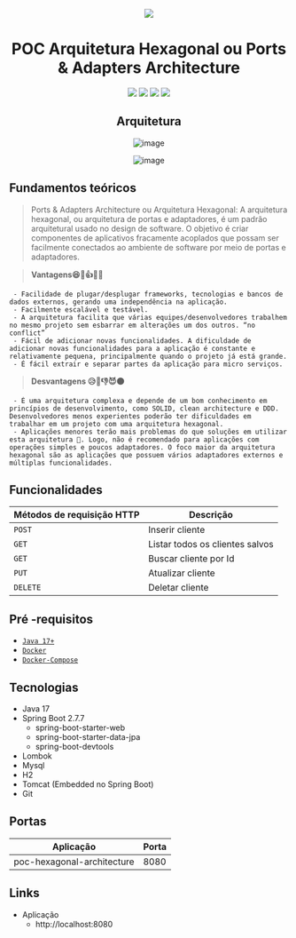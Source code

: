 <div align="center">

![](https://img.shields.io/badge/Status-%20Concluído-green)
</div>

<div align="center">

# POC Arquitetura Hexagonal ou Ports & Adapters Architecture

![](https://img.shields.io/badge/Autor-Francis%20Leandro%20-brightgreen)
![](https://img.shields.io/badge/Language-java-brightgreen)
![](https://img.shields.io/badge/Framework-springboot-brightgreen)
![](https://img.shields.io/badge/Arquitetura-Hexagonal-brightgreen)

</div> 

<div align="center">

## Arquitetura
![image](https://user-images.githubusercontent.com/30552983/209452432-e87027e9-7802-4275-b3b3-cfd2c5d38b1e.png)

![image](https://user-images.githubusercontent.com/30552983/209452250-a3f673fd-b61a-407d-90db-420156c3178f.png)
</div>

## Fundamentos teóricos

> Ports & Adapters Architecture ou Arquitetura Hexagonal: A arquitetura hexagonal, ou arquitetura de portas e adaptadores, é um padrão arquitetural usado no design de software. O objetivo é criar componentes de aplicativos fracamente acoplados que possam ser facilmente conectados ao ambiente de software por meio de portas e adaptadores.


> **Vantagens😆🧘👍🌈🌞**
```
 - Facilidade de plugar/desplugar frameworks, tecnologias e bancos de dados externos, gerando uma independência na aplicação.
 - Facilmente escalável e testável.
 - A arquitetura facilita que várias equipes/desenvolvedores trabalhem no mesmo projeto sem esbarrar em alterações um dos outros. “no conflict”
 - Fácil de adicionar novas funcionalidades. A dificuldade de adicionar novas funcionalidades para a aplicação é constante e relativamente pequena, principalmente quando o projeto já está grande.
 - É fácil extrair e separar partes da aplicação para micro serviços.
```

> **Desvantagens 😥👺👎😈🌑**
```
 - É uma arquitetura complexa e depende de um bom conhecimento em princípios de desenvolvimento, como SOLID, clean architecture e DDD. Desenvolvedores menos experientes poderão ter dificuldades em trabalhar em um projeto com uma arquitetura hexagonal.
 - Aplicações menores terão mais problemas do que soluções em utilizar esta arquitetura 🤔. Logo, não é recomendado para aplicações com operações simples e poucos adaptadores. O foco maior da arquitetura hexagonal são as aplicações que possuem vários adaptadores externos e múltiplas funcionalidades.
```

## Funcionalidades

| Métodos de requisição HTTP  | Descrição                       |
|-----------------------------|---------------------------------|
| `POST`                      | Inserir cliente                 |
| `GET`                       | Listar todos os clientes salvos |
| `GET`                       | Buscar cliente por Id           |
| `PUT`                       | Atualizar cliente               |
| `DELETE`                    | Deletar cliente                 |

##  Pré -requisitos

- [ `Java 17+` ](https://www.oracle.com/java/technologies/downloads/#java17)
- [ `Docker` ](https://www.docker.com/)
- [ `Docker-Compose` ](https://docs.docker.com/compose/install/)

## Tecnologias
- Java 17
- Spring Boot 2.7.7
    - spring-boot-starter-web
    - spring-boot-starter-data-jpa
    - spring-boot-devtools
- Lombok
- Mysql
- H2
- Tomcat (Embedded no Spring Boot)
- Git

## Portas
| Aplicação                | Porta |
|--------------------------|-------|
| poc-hexagonal-architecture| 8080  |

## Links

- Aplicação
  - http://localhost:8080
